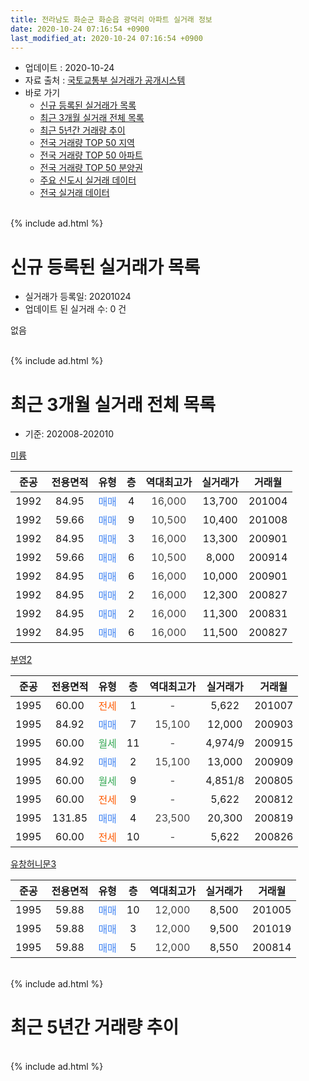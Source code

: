 ```yaml
---
title: 전라남도 화순군 화순읍 광덕리 아파트 실거래 정보
date: 2020-10-24 07:16:54 +0900
last_modified_at: 2020-10-24 07:16:54 +0900
---
```


* 업데이트 : 2020-10-24
* 자료 출처 : [국토교통부 실거래가 공개시스템](http://rt.molit.go.kr)
* 바로 가기
    * [신규 등록된 실거래가 목록](#신규-등록된-실거래가-목록)
    * [최근 3개월 실거래 전체 목록](#최근-3개월-실거래-전체-목록)
    * [최근 5년간 거래량 추이](#최근-5년간-거래량-추이)
    * [전국 거래량 TOP 50 지역](https://inasie.github.io/apt-trade-info/최근-3개월-전국에서-가장-거래가-많이-발생한-지역)
    * [전국 거래량 TOP 50 아파트](https://inasie.github.io/apt-trade-info/최근-3개월-전국에서-가장-거래가-많이-발생한-아파트)
    * [전국 거래량 TOP 50 분양권](https://inasie.github.io/apt-trade-info/최근-3개월-전국에서-가장-거래가-많이-발생한-분양권)
    * [주요 신도시 실거래 데이터](https://inasie.github.io/apt-trade-info/주요-신도시)
    * [전국 실거래 데이터](https://inasie.github.io/apt-trade-info/전국)
<br>
{% include ad.html %}
<br>

# 신규 등록된 실거래가 목록
* 실거래가 등록일: 20201024
* 업데이트 된 실거래 수: 0 건

없음

<br>
{% include ad.html %}
<br>

# 최근 3개월 실거래 전체 목록
* 기준: 202008-202010


[미륭](https://search.naver.com/search.naver?query=%EC%A0%84%EB%9D%BC%EB%82%A8%EB%8F%84+%ED%99%94%EC%88%9C%EA%B5%B0+%ED%99%94%EC%88%9C%EC%9D%8D+%EA%B4%91%EB%8D%95%EB%A6%AC+%EB%AF%B8%EB%A5%AD)

|준공|전용면적|유형|층|역대최고가|실거래가|거래월|
|:---:|:---:|:---:|:---:|:---:|:---:|:---:|
|1992|84.95|<span style="color:#4285f3">매매</span>|4|<span style="color:#444444">16,000</span>|13,700|201004|
|1992|59.66|<span style="color:#4285f3">매매</span>|9|<span style="color:#444444">10,500</span>|10,400|201008|
|1992|84.95|<span style="color:#4285f3">매매</span>|3|<span style="color:#444444">16,000</span>|13,300|200901|
|1992|59.66|<span style="color:#4285f3">매매</span>|6|<span style="color:#444444">10,500</span>|8,000|200914|
|1992|84.95|<span style="color:#4285f3">매매</span>|6|<span style="color:#444444">16,000</span>|10,000|200901|
|1992|84.95|<span style="color:#4285f3">매매</span>|2|<span style="color:#444444">16,000</span>|12,300|200827|
|1992|84.95|<span style="color:#4285f3">매매</span>|2|<span style="color:#444444">16,000</span>|11,300|200831|
|1992|84.95|<span style="color:#4285f3">매매</span>|6|<span style="color:#444444">16,000</span>|11,500|200827|

[부영2](https://search.naver.com/search.naver?query=%EC%A0%84%EB%9D%BC%EB%82%A8%EB%8F%84+%ED%99%94%EC%88%9C%EA%B5%B0+%ED%99%94%EC%88%9C%EC%9D%8D+%EA%B4%91%EB%8D%95%EB%A6%AC+%EB%B6%80%EC%98%812)

|준공|전용면적|유형|층|역대최고가|실거래가|거래월|
|:---:|:---:|:---:|:---:|:---:|:---:|:---:|
|1995|60.00|<span style="color:#ff5a00">전세</span>|1|<span style="color:#444444">-</span>|5,622|201007|
|1995|84.92|<span style="color:#4285f3">매매</span>|7|<span style="color:#444444">15,100</span>|12,000|200903|
|1995|60.00|<span style="color:#34a853">월세</span>|11|<span style="color:#444444">-</span>|4,974/9|200915|
|1995|84.92|<span style="color:#4285f3">매매</span>|2|<span style="color:#444444">15,100</span>|13,000|200909|
|1995|60.00|<span style="color:#34a853">월세</span>|9|<span style="color:#444444">-</span>|4,851/8|200805|
|1995|60.00|<span style="color:#ff5a00">전세</span>|9|<span style="color:#444444">-</span>|5,622|200812|
|1995|131.85|<span style="color:#4285f3">매매</span>|4|<span style="color:#444444">23,500</span>|20,300|200819|
|1995|60.00|<span style="color:#ff5a00">전세</span>|10|<span style="color:#444444">-</span>|5,622|200826|

[유창허니문3](https://search.naver.com/search.naver?query=%EC%A0%84%EB%9D%BC%EB%82%A8%EB%8F%84+%ED%99%94%EC%88%9C%EA%B5%B0+%ED%99%94%EC%88%9C%EC%9D%8D+%EA%B4%91%EB%8D%95%EB%A6%AC+%EC%9C%A0%EC%B0%BD%ED%97%88%EB%8B%88%EB%AC%B83)

|준공|전용면적|유형|층|역대최고가|실거래가|거래월|
|:---:|:---:|:---:|:---:|:---:|:---:|:---:|
|1995|59.88|<span style="color:#4285f3">매매</span>|10|<span style="color:#444444">12,000</span>|8,500|201005|
|1995|59.88|<span style="color:#4285f3">매매</span>|3|<span style="color:#444444">12,000</span>|9,500|201019|
|1995|59.88|<span style="color:#4285f3">매매</span>|5|<span style="color:#444444">12,000</span>|8,550|200814|


<br>
{% include ad.html %}
<br>

# 최근 5년간 거래량 추이


<div style="width:100%;">
    <canvas id="deal_progress" height="200"></canvas>
</div>

<script>
new Chart(document.getElementById("deal_progress"), {
    type: 'line',
    data: {
        labels: ['201510','201511','201512','201601','201602','201603','201604','201605','201606','201607','201608','201609','201610','201611','201612','201701','201702','201703','201704','201705','201706','201707','201708','201709','201710','201711','201712','201801','201802','201803','201804','201805','201806','201807','201808','201809','201810','201811','201812','201901','201902','201903','201904','201905','201906','201907','201908','201909','201910','201911','201912','202001','202002','202003','202004','202005','202006','202007','202008','202009','202010'],
        datasets: [{
            label: '매매',
            pointRadius: 1,
            data: [2, 0, 3, 0, 4, 4, 3, 1, 3, 0, 3, 2, 6, 3, 2, 3, 2, 3, 1, 4, 5, 2, 2, 2, 4, 1, 4, 3, 2, 8, 7, 4, 3, 1, 2, 3, 3, 1, 2, 2, 3, 1, 5, 2, 1, 2, 2, 5, 3, 0, 3, 0, 1, 0, 5, 3, 1, 5, 5, 5, 4],
            borderColor: "rgba(255, 201, 14, 1)",
            backgroundColor: "rgba(255, 201, 14, 0.5)",
            fill: false,
            lineTension: 0
        },{
            label: '전월세',
            pointRadius: 1,
            data: [1, 4, 5, 3, 2, 5, 4, 3, 2, 1, 1, 5, 4, 6, 3, 1, 5, 6, 7, 3, 1, 4, 3, 3, 4, 8, 5, 5, 1, 4, 2, 3, 1, 0, 3, 7, 3, 7, 5, 1, 5, 1, 2, 6, 3, 2, 6, 3, 10, 8, 4, 2, 6, 6, 3, 5, 4, 3, 3, 1, 1],
            borderColor: "rgba(0, 141, 185, 1)",
            backgroundColor: "rgba(0, 141, 185, 0.5)",
            fill: false,
            lineTension: 0
        }
        ]
    },
    options: {
        responsive: true,
        title: {
            display: false
        },
        tooltips: {
            mode: 'index',
            intersect: false
        },
        hover: {
            mode: 'nearest',
            intersect: true
        },
        scales: {
            xAxes: [{
                display: true,
                scaleLabel: {
                    display: true,
                    labelString: '년/월'
                }
            }],
            yAxes: [{
                display: true,
                ticks: {
                    suggestedMin: 0,
                },
                scaleLabel: {
                    display: true,
                    labelString: '실거래 수'
                }
            }]
        }
    }
});

</script>


<br>
{% include ad.html %}
<br>

